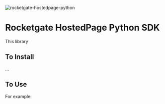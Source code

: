 ![rocketgate-hostedpage-python](http://rocketgate.com/images/logo_rocketgate.png)

Rocketgate HostedPage Python SDK
===========

This library

## To Install

...

## To Use

For example:
